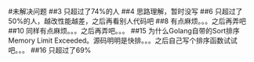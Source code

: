 #未解决问题
##3
只超过了74%的人
##4
思路理解，暂时没写
##6
只超过了50%的人，越改性能越差，之后再看别人代码吧
##8
有点麻烦。。。之后再弄吧
##10
同样有点麻烦。。。之后再弄吧。。。
##15
为什么Golang自带的Sort排序Memory Limit Exceeded。源码明明是快排。。。之后自己写个排序函数试试吧。。。
##16
只超过了69%